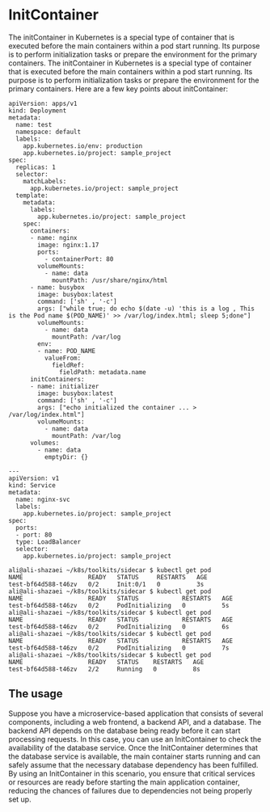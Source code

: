 
# InitContainer
The initContainer in Kubernetes is a special type of container that is executed before the main containers within a pod start running. Its purpose is to perform initialization tasks or prepare the environment for the primary containers.
The initContainer in Kubernetes is a special type of container that is executed before the main containers within a pod start running. Its purpose is to perform initialization tasks or prepare the environment for the primary containers. Here are a few key points about initContainer:

```
apiVersion: apps/v1
kind: Deployment
metadata:
  name: test
  namespace: default
  labels:
    app.kubernetes.io/env: production
    app.kubernetes.io/project: sample_project
spec:
  replicas: 1
  selector:
    matchLabels:
      app.kubernetes.io/project: sample_project
  template:
    metadata:
      labels:
        app.kubernetes.io/project: sample_project
    spec:
      containers:
      - name: nginx
        image: nginx:1.17
        ports:
          - containerPort: 80
        volumeMounts:
          - name: data
            mountPath: /usr/share/nginx/html
      - name: busybox
        image: busybox:latest
        command: ['sh' , '-c']
        args: ["while true; do echo $(date -u) 'this is a log , This is the Pod name $(POD_NAME)' >> /var/log/index.html; sleep 5;done"]
        volumeMounts:
          - name: data
            mountPath: /var/log
        env:
        - name: POD_NAME
          valueFrom:
            fieldRef:
              fieldPath: metadata.name
      initContainers:
      - name: initializer
        image: busybox:latest
        command: ['sh' , '-c']
        args: ["echo initialized the container ... > /var/log/index.html"]
        volumeMounts:
          - name: data
            mountPath: /var/log
      volumes:
        - name: data
          emptyDir: {}

---
apiVersion: v1
kind: Service
metadata:
  name: nginx-svc
  labels:
    app.kubernetes.io/project: sample_project
spec:
  ports:
  - port: 80
  type: LoadBalancer
  selector:
    app.kubernetes.io/project: sample_project
```

```
ali@ali-shazaei ~/k8s/toolkits/sidecar $ kubectl get pod
NAME                  READY   STATUS     RESTARTS   AGE
test-bf64d588-t46zv   0/2     Init:0/1   0          3s
ali@ali-shazaei ~/k8s/toolkits/sidecar $ kubectl get pod
NAME                  READY   STATUS            RESTARTS   AGE
test-bf64d588-t46zv   0/2     PodInitializing   0          5s
ali@ali-shazaei ~/k8s/toolkits/sidecar $ kubectl get pod
NAME                  READY   STATUS            RESTARTS   AGE
test-bf64d588-t46zv   0/2     PodInitializing   0          6s
ali@ali-shazaei ~/k8s/toolkits/sidecar $ kubectl get pod
NAME                  READY   STATUS            RESTARTS   AGE
test-bf64d588-t46zv   0/2     PodInitializing   0          7s
ali@ali-shazaei ~/k8s/toolkits/sidecar $ kubectl get pod
NAME                  READY   STATUS    RESTARTS   AGE
test-bf64d588-t46zv   2/2     Running   0          8s
```

## The usage
Suppose you have a microservice-based application that consists of several components, including a web frontend, a backend API, and a database. The backend API depends on the database being ready before it can start processing requests. In this case, you can use an InitContainer to check the availability of the database service.
Once the InitContainer determines that the database service is available, the main container starts running and can safely assume that the necessary database dependency has been fulfilled.
By using an InitContainer in this scenario, you ensure that critical services or resources are ready before starting the main application container, reducing the chances of failures due to dependencies not being properly set up.
